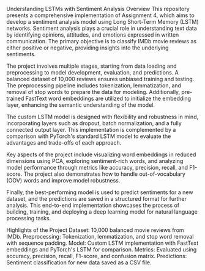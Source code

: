 Understanding LSTMs with Sentiment Analysis
Overview
This repository presents a comprehensive implementation of Assignment 4, which aims to develop a sentiment analysis model using Long Short-Term Memory (LSTM) networks. Sentiment analysis plays a crucial role in understanding text data by identifying opinions, attitudes, and emotions expressed in written communication. The primary objective is to classify IMDb movie reviews as either positive or negative, providing insights into the underlying sentiments.

The project involves multiple stages, starting from data loading and preprocessing to model development, evaluation, and predictions. A balanced dataset of 10,000 reviews ensures unbiased training and testing. The preprocessing pipeline includes tokenization, lemmatization, and removal of stop words to prepare the data for modeling. Additionally, pre-trained FastText word embeddings are utilized to initialize the embedding layer, enhancing the semantic understanding of the model.

The custom LSTM model is designed with flexibility and robustness in mind, incorporating layers such as dropout, batch normalization, and a fully connected output layer. This implementation is complemented by a comparison with PyTorch's standard LSTM model to evaluate the advantages and trade-offs of each approach.

Key aspects of the project include visualizing word embeddings in reduced dimensions using PCA, exploring sentiment-rich words, and analyzing model performance through metrics like accuracy, precision, recall, and F1-score. The project also demonstrates how to handle out-of-vocabulary (OOV) words and improve model robustness.

Finally, the best-performing model is used to predict sentiments for a new dataset, and the predictions are saved in a structured format for further analysis. This end-to-end implementation showcases the process of building, training, and deploying a deep learning model for natural language processing tasks.

Highlights of the Project
Dataset: 10,000 balanced movie reviews from IMDb.
Preprocessing: Tokenization, lemmatization, and stop word removal with sequence padding.
Model: Custom LSTM implementation with FastText embeddings and PyTorch's LSTM for comparison.
Metrics: Evaluated using accuracy, precision, recall, F1-score, and confusion matrix.
Predictions: Sentiment classification for new data saved as a CSV file.
